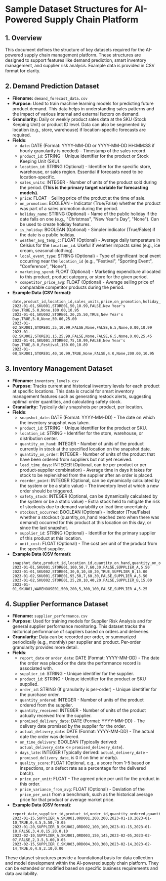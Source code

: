 # Sample Dataset Structures for AI-Powered Supply Chain Platform

## 1. Overview

This document defines the structure of key datasets required for the AI-powered supply chain management platform. These structures are designed to support features like demand prediction, smart inventory management, and supplier risk analysis. Example data is provided in CSV format for clarity.

## 2. Demand Prediction Dataset

*   **Filename:** `demand_forecast_data.csv`
*   **Purpose:** Used to train machine learning models for predicting future product demand. This data helps in understanding sales patterns and the impact of various internal and external factors on demand.
*   **Granularity:** Daily or weekly product sales data at the SKU (Stock Keeping Unit) or product ID level. Data can also be segmented by location (e.g., store, warehouse) if location-specific forecasts are required.
*   **Fields:**
    *   `date`: DATE (Format: YYYY-MM-DD or YYYY-MM-DD HH:MM:SS if hourly granularity is needed) - Timestamp of the sales record.
    *   `product_id`: STRING - Unique identifier for the product or Stock Keeping Unit (SKU).
    *   `location_id`: STRING (Optional) - Identifier for the specific store, warehouse, or sales region. Essential if forecasts need to be location-specific.
    *   `sales_units`: INTEGER - Number of units of the product sold during the period. **(This is the primary target variable for forecasting models).**
    *   `price`: FLOAT - Selling price of the product at the time of sale.
    *   `on_promotion`: BOOLEAN - Indicator (True/False) whether the product was part of a sales promotion during the period.
    *   `holiday_name`: STRING (Optional) - Name of the public holiday if the date falls on one (e.g., "Christmas", "New Year's Day", "None"). Can be used to create holiday features.
    *   `is_holiday`: BOOLEAN (Optional) - Simpler indicator (True/False) if the date is a public holiday.
    *   `weather_avg_temp_c`: FLOAT (Optional) - Average daily temperature in Celsius for the `location_id`. Useful if weather impacts sales (e.g., ice cream, seasonal clothing).
    *   `local_event_type`: STRING (Optional) - Type of significant local event occurring near the `location_id` (e.g., "Festival", "Sporting Event", "Conference", "None").
    *   `marketing_spend`: FLOAT (Optional) - Marketing expenditure allocated to this product, product category, or store for the given period.
    *   `competitor_price_avg`: FLOAT (Optional) - Average selling price of comparable competitor products during the period.
*   **Example Data (CSV format):**
    ```csv
    date,product_id,location_id,sales_units,price,on_promotion,holiday_name,is_holiday,weather_avg_temp_c,local_event_type,marketing_spend,competitor_price_avg
    2023-01-01,SKU001,STORE01,50,10.99,FALSE,New Year's Day,TRUE,5.0,None,100.00,10.95
    2023-01-01,SKU002,STORE01,20,25.50,TRUE,New Year's Day,TRUE,5.0,None,50.00,25.00
    2023-01-02,SKU001,STORE01,35,10.99,FALSE,None,FALSE,6.5,None,0.00,10.99
    2023-01-02,SKU002,STORE01,15,25.99,FALSE,None,FALSE,6.5,None,0.00,25.45
    2023-01-01,SKU001,STORE02,75,10.99,FALSE,New Year's Day,TRUE,8.0,Festival,150.00,10.89
    2023-01-08,SKU001,STORE01,40,10.99,TRUE,None,FALSE,4.0,None,200.00,10.95
    ```

## 3. Inventory Management Dataset

*   **Filename:** `inventory_levels.csv`
*   **Purpose:** Tracks current and historical inventory levels for each product at specific locations. This data is crucial for smart inventory management features such as generating restock alerts, suggesting optimal order quantities, and calculating safety stock.
*   **Granularity:** Typically daily snapshots per product, per location.
*   **Fields:**
    *   `snapshot_date`: DATE (Format: YYYY-MM-DD) - The date on which the inventory snapshot was taken.
    *   `product_id`: STRING - Unique identifier for the product or SKU.
    *   `location_id`: STRING - Identifier for the store, warehouse, or distribution center.
    *   `quantity_on_hand`: INTEGER - Number of units of the product currently in stock at the specified location on the snapshot date.
    *   `quantity_on_order`: INTEGER - Number of units of the product that have been ordered from suppliers but not yet received.
    *   `lead_time_days`: INTEGER (Optional, can be per product or per product-supplier combination) - Average time in days it takes for stock to be replenished from the supplier after an order is placed.
    *   `reorder_point`: INTEGER (Optional, can be dynamically calculated by the system or be a static value) - The inventory level at which a new order should be triggered.
    *   `safety_stock`: INTEGER (Optional, can be dynamically calculated by the system or be a static value) - Extra stock held to mitigate the risk of stockouts due to demand variability or lead time uncertainty.
    *   `stockout_occurred`: BOOLEAN (Optional) - Indicator (True/False) whether a stockout (quantity_on_hand reached zero when there was demand) occurred for this product at this location on this day, or since the last snapshot.
    *   `supplier_id`: STRING (Optional) - Identifier for the primary supplier of this product at this location.
    *   `unit_cost`: FLOAT (Optional) - The cost per unit of the product from the specified supplier.
*   **Example Data (CSV format):**
    ```csv
    snapshot_date,product_id,location_id,quantity_on_hand,quantity_on_order,lead_time_days,reorder_point,safety_stock,stockout_occurred,supplier_id,unit_cost
    2023-01-01,SKU001,STORE01,100,50,7,60,30,FALSE,SUPPLIER_A,5.50
    2023-01-01,SKU002,STORE01,30,0,10,40,20,TRUE,SUPPLIER_B,15.00
    2023-01-02,SKU001,STORE01,95,50,7,60,30,FALSE,SUPPLIER_A,5.50
    2023-01-02,SKU002,STORE01,25,20,10,40,20,FALSE,SUPPLIER_B,15.00
    2023-01-01,SKU001,WAREHOUSE01,500,200,5,300,100,FALSE,SUPPLIER_A,5.25
    ```

## 4. Supplier Performance Dataset

*   **Filename:** `supplier_performance.csv`
*   **Purpose:** Used for training models for Supplier Risk Analysis and for general supplier performance monitoring. This dataset tracks the historical performance of suppliers based on orders and deliveries.
*   **Granularity:** Data can be recorded per order, or summarized periodically (e.g., monthly) per supplier and product. Per-order granularity provides more detail.
*   **Fields:**
    *   `report_date` or `order_date`: DATE (Format: YYYY-MM-DD) - The date the order was placed or the date the performance record is associated with.
    *   `supplier_id`: STRING - Unique identifier for the supplier.
    *   `product_id`: STRING - Unique identifier for the product or SKU supplied.
    *   `order_id`: STRING (If granularity is per-order) - Unique identifier for the purchase order.
    *   `quantity_ordered`: INTEGER - Number of units of the product ordered from the supplier.
    *   `quantity_received`: INTEGER - Number of units of the product actually received from the supplier.
    *   `promised_delivery_date`: DATE (Format: YYYY-MM-DD) - The delivery date promised by the supplier for the order.
    *   `actual_delivery_date`: DATE (Format: YYYY-MM-DD) - The actual date the order was delivered.
    *   `on_time_delivery`: BOOLEAN (Typically derived: `actual_delivery_date` <= `promised_delivery_date`).
    *   `days_late`: INTEGER (Typically derived: `actual_delivery_date` - `promised_delivery_date`, is 0 if on time or early).
    *   `quality_score`: FLOAT (Optional, e.g., a score from 1-5 based on inspections, or a defect rate as a percentage for the delivered batch).
    *   `price_per_unit`: FLOAT - The agreed price per unit for the product in this order.
    *   `price_variance_from_avg`: FLOAT (Optional) - Deviation of the `price_per_unit` from a benchmark, such as the historical average price for that product or average market price.
*   **Example Data (CSV format):**
    ```csv
    report_date,supplier_id,product_id,order_id,quantity_ordered,quantity_received,promised_delivery_date,actual_delivery_date,on_time_delivery,days_late,quality_score,price_per_unit,price_variance_from_avg
    2023-01-15,SUPPLIER_A,SKU001,ORD001,200,200,2023-01-10,2023-01-10,TRUE,0,4.5,5.50,-0.05
    2023-01-20,SUPPLIER_B,SKU002,ORD002,100,100,2023-01-15,2023-01-18,FALSE,3,4.0,15.20,0.10
    2023-02-10,SUPPLIER_A,SKU001,ORD003,150,145,2023-02-05,2023-02-07,FALSE,2,3.5,5.60,0.05
    2023-02-15,SUPPLIER_C,SKU003,ORD004,300,300,2023-02-14,2023-02-14,TRUE,0,4.8,2.10,0.00
    ```

These dataset structures provide a foundational basis for data collection and model development within the AI-powered supply chain platform. They can be extended or modified based on specific business requirements and data availability.
